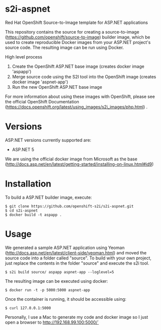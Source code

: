 # s2i-aspnet
 Red Hat OpenShift Source-to-Image template for ASP.NET applications

This repository contains the source for creating a
source-to-image (https://github.com/openshift/source-to-image) builder image,
which be used to create reproducible Docker images from your ASP.NET project's
source code.  The resulting image can be run using Docker.

High level process

1. Create the OpenShift ASP.NET base image (creates docker image 'aspapp')
2. Merge source code using the S2I tool into the OpenShift image (creates docker image 'aspnet-app')
3. Run the new OpenShift ASP.NET base image

For more information about using these images with OpenShift, please see
the official OpenShift Documentation (https://docs.openshift.org/latest/using_images/s2i_images/php.html) .

# Versions

ASP.NET versions currently supported are:

* ASP.NET 5

We are using the official docker image from Microsoft as the base (http://docs.asp.net/en/latest/getting-started/installing-on-linux.html#id9)

# Installation

To build a ASP.NET builder image, execute:

```
$ git clone https://github.com/openshift-s2i/s2i-aspnet.git
$ cd s2i-aspnet
$ docker build -t aspapp .
```

# Usage

We generated a sample ASP.NET application using Yeoman (http://docs.asp.net/en/latest/client-side/yeoman.html) and moved the source code into a folder called "source".   To build with your own project, just replace the contents in the folder "source" and execute the s2i tool. 

```
$ s2i build source/ aspapp aspnet-app --loglevel=5
```

The resulting image can be executed using docker:

```
$ docker run -t -p 5000:5000 aspnet-app
```

Once the container is running, it should be accessible using:

```
$ curl 127.0.0.1:5000
```

Personally, I use a Mac to generate my code and docker image so I just open a browser to http://192.168.99.100:5000/`
